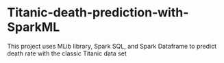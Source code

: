 # Titanic-death-prediction-with-SparkML
This project uses MLib library, Spark SQL, and Spark Dataframe to predict death rate with the classic Titanic data set 
